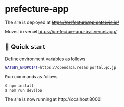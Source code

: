 # prefecture-app

The site is deployed at ~~https://prefectureapp.gatsbyjs.io/~~

Moved to vercel https://prefecture-app-teal.vercel.app/

## 🚀 Quick start

Define environment variables as follows

```zsh
GATSBY_ENDPOINT=https://opendata.resas-portal.go.jp                                                                 GATSBY_RESAS_API_KEY=xxxxxxxxxxxxxxxxx
```

Run commands as follows

```zsh
$ npm install
$ npm run develop
```

The site is now running at http://localhost:8000!
